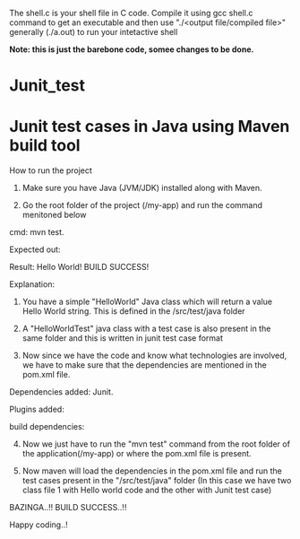 The shell.c is your shell file in C code. Compile it using gcc shell.c command to get an executable and then use "./<output file/compiled file>" generally (./a.out) to run your intetactive shell 

**Note: this is just the barebone code, somee changes to be done.**


# Junit_test
Junit test cases in Java using Maven build tool
=======

How to run the project

1) Make sure you have Java (JVM/JDK) installed along with Maven.

2) Go the root folder of the project (/my-app) and run the command menitoned below

cmd: mvn test.

Expected out:

Result: Hello World!
BUILD SUCCESS!


Explanation:

1) You have a simple "HelloWorld" Java class which will return a value Hello World string. This is defined in the /src/test/java folder

2) A "HelloWorldTest" java class with a test case is also present in the same folder and this is written in junit test case format

3) Now since we have the code and know what technologies are involved, we have to make sure that the dependencies are mentioned in the pom.xml file. 

Dependencies added: Junit. 

Plugins added: 

build dependencies:

4) Now we just have to run the "mvn test" command from the root folder of the application(/my-app) or where the pom.xml file is present. 

5) Now maven will load the dependencies in the pom.xml file and run the test cases present in the "/src/test/java" folder (In this case we have two class file 1 with Hello world code and the other with Junit test case)

BAZINGA..!! BUILD SUCCESS..!!

Happy coding..!

